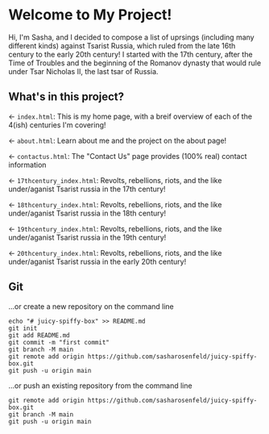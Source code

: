# Welcome to My Project!

Hi, I'm Sasha, and I decided to compose a list of uprsings (including many different kinds) against Tsarist Russia, which ruled from the late 16th century to the early 20th century! I started with the 17th century, after the Time of Troubles and the beginning of the Romanov dynasty that would rule under Tsar Nicholas II, the last tsar of Russia. 

## What's in this project?

← `index.html`: This is my home page, with a breif overview of each of the 4(ish) centuries I'm covering!

← `about.html`: Learn about me and the project on the about page!

← `contactus.html`: The "Contact Us" page provides (100% real) contact information

← `17thcentury_index.html`: Revolts, rebellions, riots, and the like under/aganist Tsarist russia in the 17th century!

← `18thcentury_index.html`: Revolts, rebellions, riots, and the like under/aganist Tsarist russia in the 18th century!

← `19thcentury_index.html`: Revolts, rebellions, riots, and the like under/aganist Tsarist russia in the 19th century!

← `20thcentury_index.html`: Revolts, rebellions, riots, and the like under/aganist Tsarist russia in the early 20th century!

## Git

…or create a new repository on the command line

```
echo "# juicy-spiffy-box" >> README.md
git init
git add README.md
git commit -m "first commit"
git branch -M main
git remote add origin https://github.com/sasharosenfeld/juicy-spiffy-box.git
git push -u origin main
```

…or push an existing repository from the command line

```
git remote add origin https://github.com/sasharosenfeld/juicy-spiffy-box.git
git branch -M main
git push -u origin main
```
